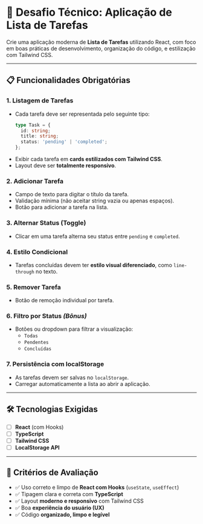 # 🧩 Desafio Técnico: Aplicação de Lista de Tarefas

Crie uma aplicação moderna de **Lista de Tarefas** utilizando React, com foco em boas práticas de desenvolvimento, organização do código, e estilização com Tailwind CSS.

---

## 📋 Funcionalidades Obrigatórias

### 1. **Listagem de Tarefas**

- Cada tarefa deve ser representada pelo seguinte tipo:
  ```ts
  type Task = {
    id: string;
    title: string;
    status: 'pending' | 'completed';
  };
  ```
- Exibir cada tarefa em **cards estilizados com Tailwind CSS**.
- Layout deve ser **totalmente responsivo**.

### 2. **Adicionar Tarefa**

- Campo de texto para digitar o título da tarefa.
- Validação mínima (não aceitar string vazia ou apenas espaços).
- Botão para adicionar a tarefa na lista.

### 3. **Alternar Status (Toggle)**

- Clicar em uma tarefa alterna seu status entre `pending` e `completed`.

### 4. **Estilo Condicional**

- Tarefas concluídas devem ter **estilo visual diferenciado**, como `line-through` no texto.

### 5. **Remover Tarefa**

- Botão de remoção individual por tarefa.

### 6. **Filtro por Status** _(Bônus)_

- Botões ou dropdown para filtrar a visualização:
  - `Todas`
  - `Pendentes`
  - `Concluídas`

### 7. **Persistência com localStorage**

- As tarefas devem ser salvas no `localStorage`.
- Carregar automaticamente a lista ao abrir a aplicação.

---

## 🛠️ Tecnologias Exigidas

- [ ] **React** (com Hooks)
- [ ] **TypeScript**
- [ ] **Tailwind CSS**
- [ ] **LocalStorage API**

---

## 🎯 Critérios de Avaliação

- ✅ Uso correto e limpo de **React com Hooks** (`useState`, `useEffect`)
- ✅ Tipagem clara e correta com **TypeScript**
- ✅ Layout **moderno e responsivo** com Tailwind CSS
- ✅ Boa **experiência do usuário (UX)**
- ✅ Código **organizado, limpo e legível**
